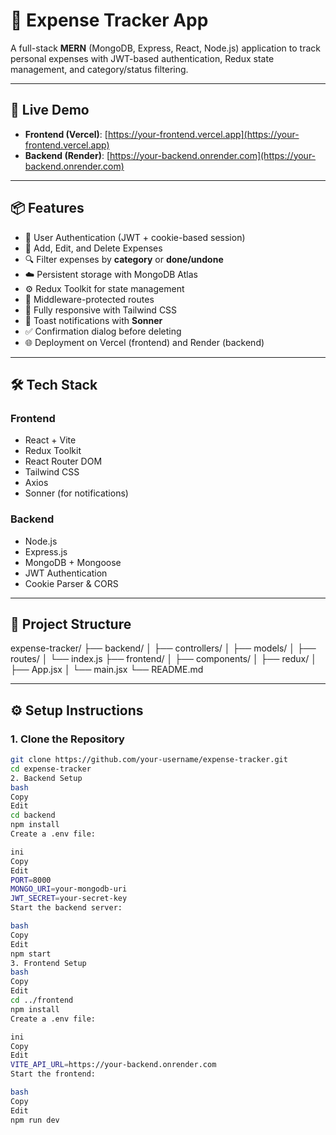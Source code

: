 # 💸 Expense Tracker App

A full-stack **MERN** (MongoDB, Express, React, Node.js) application to track personal expenses with JWT-based authentication, Redux state management, and category/status filtering.

---

## 🚀 Live Demo

- **Frontend (Vercel)**: [https://your-frontend.vercel.app](https://your-frontend.vercel.app)
- **Backend (Render)**: [https://your-backend.onrender.com](https://your-backend.onrender.com)

---

## 📦 Features

- 🔐 User Authentication (JWT + cookie-based session)
- 🧾 Add, Edit, and Delete Expenses
- 🔍 Filter expenses by **category** or **done/undone**
- ☁️ Persistent storage with MongoDB Atlas
- ⚙️ Redux Toolkit for state management
- 🧠 Middleware-protected routes
- 🌙 Fully responsive with Tailwind CSS
- 🔔 Toast notifications with **Sonner**
- ✅ Confirmation dialog before deleting
- 🌐 Deployment on Vercel (frontend) and Render (backend)

---

## 🛠️ Tech Stack

### Frontend
- React + Vite
- Redux Toolkit
- React Router DOM
- Tailwind CSS
- Axios
- Sonner (for notifications)

### Backend
- Node.js
- Express.js
- MongoDB + Mongoose
- JWT Authentication
- Cookie Parser & CORS

---

## 📁 Project Structure

expense-tracker/
├── backend/
│ ├── controllers/
│ ├── models/
│ ├── routes/
│ └── index.js
├── frontend/
│ ├── components/
│ ├── redux/
│ ├── App.jsx
│ └── main.jsx
└── README.md

---

## ⚙️ Setup Instructions

### 1. Clone the Repository

```bash
git clone https://github.com/your-username/expense-tracker.git
cd expense-tracker
2. Backend Setup
bash
Copy
Edit
cd backend
npm install
Create a .env file:

ini
Copy
Edit
PORT=8000
MONGO_URI=your-mongodb-uri
JWT_SECRET=your-secret-key
Start the backend server:

bash
Copy
Edit
npm start
3. Frontend Setup
bash
Copy
Edit
cd ../frontend
npm install
Create a .env file:

ini
Copy
Edit
VITE_API_URL=https://your-backend.onrender.com
Start the frontend:

bash
Copy
Edit
npm run dev
